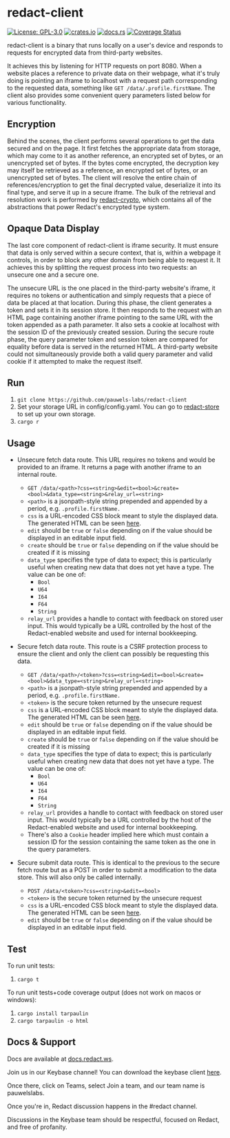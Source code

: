 # redact-client
[![License: GPL-3.0](https://badgen.net/github/license/pauwels-labs/redact-client?color=blue)](https://opensource.org/licenses/GPL-3.0) [![crates.io](https://badgen.net/crates/v/redact-client?color=blue)](https://crates.io/crates/redact-client) [![docs.rs](https://img.shields.io/docsrs/redact-client?style=flat)](https://docs.rs/redact-client) [![Coverage Status](https://badgen.net/coveralls/c/github/pauwels-labs/redact-client/main)](https://coveralls.io/github/pauwels-labs/redact-client?branch=main)

redact-client is a binary that runs locally on a user's device and responds to requests for encrypted data from third-party websites.

It achieves this by listening for HTTP requests on port 8080. When a website places a reference to private data on their webpage, what it's truly doing is pointing an iframe to localhost with a request path corresponding to the requested data, something like `GET /data/.profile.firstName`. The client also provides some convenient query parameters listed below for various functionality.

## Encryption

Behind the scenes, the client performs several operations to get the data secured and on the page. It first fetches the appropriate data from storage, which may come to it as another reference, an encrypted set of bytes, or an unencrypted set of bytes. If the bytes come encrypted, the decryption key may itself be retrieved as a reference, an encrypted set of bytes, or an unencrypted set of bytes. The client will resolve the entire chain of references/encryption to get the final decrypted value, deserialize it into its final type, and serve it up in a secure iframe. The bulk of the retrieval and resolution work is performed by [redact-crypto](https://github.com/pauwels-labs/redact-crypto), which contains all of the abstractions that power Redact's encrypted type system.

## Opaque Data Display

The last core component of redact-client is iframe security. It must ensure that data is only served within a secure context, that is, within a webpage it controls, in order to block any other domain from being able to request it. It achieves this by splitting the request process into two requests: an unsecure one and a secure one. 

The unsecure URL is the one placed in the third-party website's iframe, it requires no tokens or authentication and simply requests that a piece of data be placed at that location. During this phase, the client generates a token and sets it in its session store. It then responds to the request with an HTML page containing another iframe pointing to the same URL with the token appended as a path parameter. It also sets a cookie at localhost with the session ID of the previously created session. During the secure route phase, the query parameter token and session token are compared for equality before data is served in the returned HTML. A third-party website could not simultaneously provide both a valid query parameter and valid cookie if it attempted to make the request itself.

## Run
1. `git clone https://github.com/pauwels-labs/redact-client`
2. Set your storage URL in config/config.yaml. You can go to [redact-store](https://github.com/pauwels-labs/redact-store) to set up your own storage.
3. `cargo r`

## Usage
- Unsecure fetch data route. This URL requires no tokens and would be provided to an iframe. It returns a page with another iframe to an internal route.
	- `GET /data/<path>?css=<string>&edit=<bool>&create=<bool>&data_type=<string>&relay_url=<string>`
	- `<path>` is a jsonpath-style string prepended and appended by a period, e.g. `.profile.firstName.`
	- `css` is a URL-encoded CSS block meant to style the displayed data. The generated HTML can be seen [here](https://github.com/pauwels-labs/redact-client/tree/main/static/secure.handlebars).
	- `edit` should be `true` or `false` depending on if the value should be displayed in an editable input field.
	- `create` should be `true` or `false` depending on if the value should be created if it is missing
	- `data_type` specifies the type of data to expect; this is particularly useful when creating new data that does not yet have a type. The value can be one of:
		- `Bool`
		- `U64`
		- `I64`
		- `F64`
		- `String`
	- `relay_url` provides a handle to contact with feedback on stored user input. This would typically be a URL controlled by the host of the Redact-enabled website and used for internal bookkeeping.
	
- Secure fetch data route. This route is a CSRF protection process to ensure the client and only the client can possibly be requesting this data.
	- `GET /data/<path>/<token>?css=<string>&edit=<bool>&create=<bool>&data_type=<string>&relay_url=<string>`
	- `<path>` is a jsonpath-style string prepended and appended by a period, e.g. `.profile.firstName.`
	- `<token>` is the secure token returned by the unsecure request
	- `css` is a URL-encoded CSS block meant to style the displayed data. The generated HTML can be seen [here](https://github.com/pauwels-labs/redact-client/tree/main/static/secure.handlebars).
	- `edit` should be `true` or `false` depending on if the value should be displayed in an editable input field.
	- `create` should be `true` or `false` depending on if the value should be created if it is missing
	- `data_type` specifies the type of data to expect; this is particularly useful when creating new data that does not yet have a type. The value can be one of:
		- `Bool`
		- `U64`
		- `I64`
		- `F64`
		- `String`
	- `relay_url` provides a handle to contact with feedback on stored user input. This would typically be a URL controlled by the host of the Redact-enabled website and used for internal bookkeeping.
	- There's also a `Cookie` header implied here which must contain a session ID for the session containing the same token as the one in the query parameters.
	
- Secure submit data route. This is identical to the previous to the secure fetch route but as a POST in order to submit a modification to the data store. This will also only be called internally.
	- `POST /data/<token>?css=<string>&edit=<bool>`
	- `<token>` is the secure token returned by the unsecure request
	- `css` is a URL-encoded CSS block meant to style the displayed data. The generated HTML can be seen [here](https://github.com/pauwels-labs/redact-client/tree/main/static/secure.handlebars).
	- `edit` should be `true` or `false` depending on if the value should be displayed in an editable input field.

## Test
To run unit tests:
1. `cargo t`

To run unit tests+code coverage output (does not work on macos or windows):
1. `cargo install tarpaulin`
2. `cargo tarpaulin -o html`

## Docs & Support
Docs are available at [docs.redact.ws](https://docs.redact.ws).

Join us in our Keybase channel! You can download the keybase client [here](https://keybase.io/download).

Once there, click on Teams, select Join a team, and our team name is pauwelslabs.

Once you're in, Redact discussion happens in the #redact channel.

Discussions in the Keybase team should be respectful, focused on Redact, and free of profanity.
